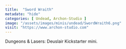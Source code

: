 ```yaml
---
title:  "Sword Wraith"
metadate: "hide"
categories: [ Undead, Archon-Studio ]
image: "/assets/images/minis/undead/SwordWraith6.png"
visit: "https://www.archon-studio.com"
---
```

Dungeons & Lasers: Deuslair Kickstarter mini.